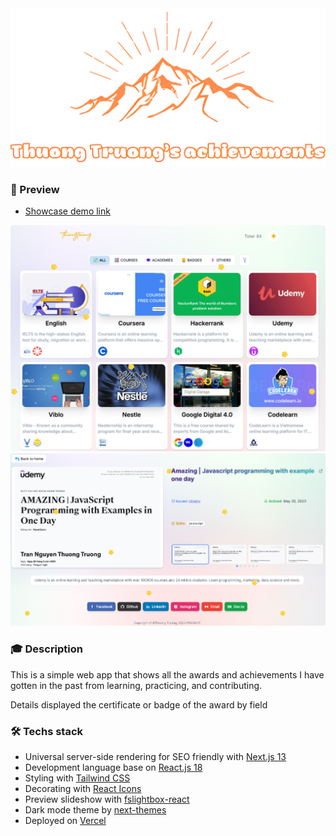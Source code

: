 <div align="center">
    <img src="public/banner.png" alt="favicon" />
</div>

### 🌅 Preview

- [Showcase demo link](https://awards.thuongtruong.me)

<img src="./public/demo/preview_1.png" alt="preview 1" width="1000"/>

<img src="./public/demo/preview_2.png" alt="preview 2" width="1000"/>

### 🎓 Description

This is a simple web app that shows all the awards and achievements I have gotten in the past from learning, practicing, and contributing.

Details displayed the certificate or badge of the award by field

### 🛠️ Techs stack

- Universal server-side rendering for SEO friendly with [Next.js 13](https://nextjs.org/)
- Development language base on [React.js 18](https://reactjs.org/)
- Styling with [Tailwind CSS](https://tailwindcss.com/)
- Decorating with [React Icons](https://react-icons.github.io/react-icons/)
- Preview slideshow with [fslightbox-react](https://fslightbox.com/react)
- Dark mode theme by [next-themes](https://npmjs.com/package/next-themes/)
- Deployed on [Vercel](https://vercel.com/)

<!-- ### Reference
- [Image grid Facebook style](https://github.com/Expertizo/react-fb-image-grid)
- https://github.com/theanam/react-awesome-lightbox
-->
